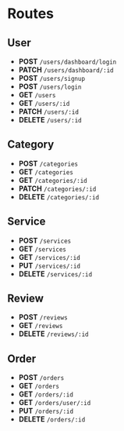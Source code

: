 # Routes

## User

- **POST** `/users/dashboard/login`
- **PATCH** `/users/dashboard/:id`
- **POST** `/users/signup`
- **POST** `/users/login`
- **GET** `/users`
- **GET** `/users/:id`
- **PATCH** `/users/:id`
- **DELETE** `/users/:id`

## Category

- **POST** `/categories`
- **GET** `/categories`
- **GET** `/categories/:id`
- **PATCH** `/categories/:id`
- **DELETE** `/categories/:id`


## Service

- **POST** `/services`
- **GET** `/services`
- **GET** `/services/:id`
- **PUT** `/services/:id`
- **DELETE** `/services/:id`

## Review

- **POST** `/reviews`
- **GET** `/reviews`
- **DELETE** `/reviews/:id`

## Order

- **POST** `/orders`
- **GET** `/orders`
- **GET** `/orders/:id`
- **GET** `/orders/user/:id`
- **PUT** `/orders/:id`
- **DELETE** `/orders/:id`
